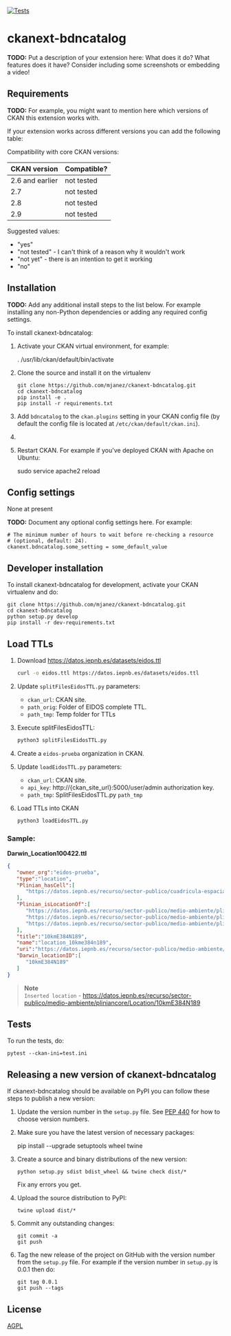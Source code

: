 [![Tests](https://github.com/mjanez/ckanext-bdncatalog/workflows/Tests/badge.svg?branch=main)](https://github.com/mjanez/ckanext-bdncatalog/actions)

# ckanext-bdncatalog

**TODO:** Put a description of your extension here:  What does it do? What features does it have? Consider including some screenshots or embedding a video!


## Requirements

**TODO:** For example, you might want to mention here which versions of CKAN this
extension works with.

If your extension works across different versions you can add the following table:

Compatibility with core CKAN versions:

| CKAN version    | Compatible?   |
| --------------- | ------------- |
| 2.6 and earlier | not tested    |
| 2.7             | not tested    |
| 2.8             | not tested    |
| 2.9             | not tested    |

Suggested values:

* "yes"
* "not tested" - I can't think of a reason why it wouldn't work
* "not yet" - there is an intention to get it working
* "no"


## Installation

**TODO:** Add any additional install steps to the list below.
   For example installing any non-Python dependencies or adding any required
   config settings.

To install ckanext-bdncatalog:

1. Activate your CKAN virtual environment, for example:

     . /usr/lib/ckan/default/bin/activate

2. Clone the source and install it on the virtualenv
	```
	git clone https://github.com/mjanez/ckanext-bdncatalog.git
	cd ckanext-bdncatalog
	pip install -e .
	pip install -r requirements.txt
	```
3. Add `bdncatalog` to the `ckan.plugins` setting in your CKAN
   config file (by default the config file is located at
   `/etc/ckan/default/ckan.ini`).

4. 

5. Restart CKAN. For example if you've deployed CKAN with Apache on Ubuntu:

     sudo service apache2 reload


## Config settings

None at present

**TODO:** Document any optional config settings here. For example:

	# The minimum number of hours to wait before re-checking a resource
	# (optional, default: 24).
	ckanext.bdncatalog.some_setting = some_default_value


## Developer installation

To install ckanext-bdncatalog for development, activate your CKAN virtualenv and
do:

    git clone https://github.com/mjanez/ckanext-bdncatalog.git
    cd ckanext-bdncatalog
    python setup.py develop
    pip install -r dev-requirements.txt


## Load TTLs
1. Download https://datos.iepnb.es/datasets/eidos.ttl
	```bash
	curl -o eidos.ttl https://datos.iepnb.es/datasets/eidos.ttl
	```
2. Update `splitFilesEidosTTL.py` parameters:
	- `ckan_url`: CKAN site.
	- `path_orig`: Folder of EIDOS complete TTL.
	- `path_tmp`: Temp folder for TTLs

2. Execute splitFilesEidosTTL:
	```bash
	python3 splitFilesEidosTTL.py
	```
3. Create a `eidos-prueba` organization in CKAN.
4. Update `loadEidosTTL.py` parameters:
	- `ckan_url`: CKAN site.
	- `api_key`: http://{ckan_site_url}:5000/user/admin authorization key.
	- `path_tmp`: SplitFilesEidosTTL.py `path_tmp`
	
5. Load TTLs into CKAN
	```bash
	python3 loadEidosTTL.py
	```

### Sample:
**Darwin_Location100422.ttl**
```json
{
   "owner_org":"eidos-prueba",
   "type":"location",
   "Plinian_hasCell":[
      "https://datos.iepnb.es/recurso/sector-publico/cuadricula-espacial/celda/10kmE384N189"
   ],
   "Plinian_isLocationOf":[
      "https://datos.iepnb.es/recurso/sector-publico/medio-ambiente/pliniancore/TaxonRecord/20075",
      "https://datos.iepnb.es/recurso/sector-publico/medio-ambiente/pliniancore/TaxonRecord/20082",
      "https://datos.iepnb.es/recurso/sector-publico/medio-ambiente/pliniancore/TaxonRecord/20092"
   ],
   "title":"10kmE384N189",
   "name":"location_10kme384n189",
   "uri":"https://datos.iepnb.es/recurso/sector-publico/medio-ambiente/pliniancore/Location/10kmE384N189",
   "Darwin_locationID":[
      "10kmE384N189"
   ]
}
```
>**Note**<br>
> `Inserted location` - https://datos.iepnb.es/recurso/sector-publico/medio-ambiente/pliniancore/Location/10kmE384N189


## Tests

To run the tests, do:

    pytest --ckan-ini=test.ini


## Releasing a new version of ckanext-bdncatalog

If ckanext-bdncatalog should be available on PyPI you can follow these steps to publish a new version:

1. Update the version number in the `setup.py` file. See [PEP 440](http://legacy.python.org/dev/peps/pep-0440/#public-version-identifiers) for how to choose version numbers.

2. Make sure you have the latest version of necessary packages:

    pip install --upgrade setuptools wheel twine

3. Create a source and binary distributions of the new version:

       python setup.py sdist bdist_wheel && twine check dist/*

   Fix any errors you get.

4. Upload the source distribution to PyPI:

       twine upload dist/*

5. Commit any outstanding changes:

       git commit -a
       git push

6. Tag the new release of the project on GitHub with the version number from
   the `setup.py` file. For example if the version number in `setup.py` is
   0.0.1 then do:

       git tag 0.0.1
       git push --tags

## License

[AGPL](https://www.gnu.org/licenses/agpl-3.0.en.html)
